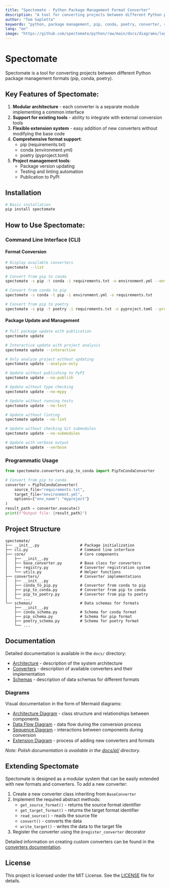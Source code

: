 ```yaml
---
title: "Spectomate - Python Package Management Format Converter"
description: "A tool for converting projects between different Python package management formats (pip, conda, poetry)"
author: "Tom Sapletta"
keywords: "python, package management, pip, conda, poetry, converter, requirements.txt, environment.yml, pyproject.toml"
lang: "en"
image: "https://github.com/spectomate/python/raw/main/docs/diagrams/logo.png"
---
```


# Spectomate

Spectomate is a tool for converting projects between different Python package management formats (pip, conda, poetry).

## Key Features of Spectomate:

1. **Modular architecture** - each converter is a separate module implementing a common interface
2. **Support for existing tools** - ability to integrate with external conversion tools
3. **Flexible extension system** - easy addition of new converters without modifying the base code
4. **Comprehensive format support**:
   - pip (requirements.txt)
   - conda (environment.yml)
   - poetry (pyproject.toml)
5. **Project management tools**:
   - Package version updating
   - Testing and linting automation
   - Publication to PyPI

## Installation

```bash
# Basic installation
pip install spectomate
```

## How to Use Spectomate:

### Command Line Interface (CLI)

#### Format Conversion

```bash
# Display available converters
spectomate --list

# Convert from pip to conda
spectomate -s pip -t conda -i requirements.txt -o environment.yml --env-name myproject

# Convert from conda to pip
spectomate -s conda -t pip -i environment.yml -o requirements.txt

# Convert from pip to poetry
spectomate -s pip -t poetry -i requirements.txt -o pyproject.toml --project-name "my-project" --version "0.1.0"
```

#### Package Update and Management

```bash
# Full package update with publication
spectomate update

# Interactive update with project analysis
spectomate update --interactive

# Only analyze project without updating
spectomate update --analyze-only

# Update without publishing to PyPI
spectomate update --no-publish

# Update without type checking
spectomate update --no-mypy

# Update without running tests
spectomate update --no-test

# Update without linting
spectomate update --no-lint

# Update without checking Git submodules
spectomate update --no-submodules

# Update with verbose output
spectomate update --verbose
```

### Programmatic Usage

```python
from spectomate.converters.pip_to_conda import PipToCondaConverter

# Convert from pip to conda
converter = PipToCondaConverter(
    source_file="requirements.txt",
    target_file="environment.yml",
    options={"env_name": "myproject"}
)
result_path = converter.execute()
print(f"Output file: {result_path}")
```

## Project Structure

```
spectomate/
├── __init__.py                  # Package initialization
├── cli.py                       # Command line interface
├── core/                        # Core components
│   ├── __init__.py
│   ├── base_converter.py        # Base class for converters
│   ├── registry.py              # Converter registration system
│   └── utils.py                 # Helper functions
├── converters/                  # Converter implementations
│   ├── __init__.py
│   ├── conda_to_pip.py          # Converter from conda to pip
│   ├── pip_to_conda.py          # Converter from pip to conda
│   ├── pip_to_poetry.py         # Converter from pip to poetry
│   └── ...
└── schemas/                     # Data schemas for formats
    ├── __init__.py
    ├── conda_schema.py          # Schema for conda format
    ├── pip_schema.py            # Schema for pip format
    ├── poetry_schema.py         # Schema for poetry format
    └── ...
```

## Documentation

Detailed documentation is available in the `docs/` directory:

- [Architecture](docs/ARCHITECTURE.md) - description of the system architecture
- [Converters](docs/CONVERTERS.md) - description of available converters and their implementation
- [Schemas](docs/SCHEMAS.md) - description of data schemas for different formats

### Diagrams

Visual documentation in the form of Mermaid diagrams:

- [Architecture Diagram](docs/diagrams/ARCHITECTURE_DIAGRAM.md) - class structure and relationships between components
- [Data Flow Diagram](docs/diagrams/DATA_FLOW_DIAGRAM.md) - data flow during the conversion process
- [Sequence Diagram](docs/diagrams/SEQUENCE_DIAGRAM.md) - interactions between components during conversion
- [Extension Diagram](docs/diagrams/EXTENSION_DIAGRAM.md) - process of adding new converters and formats

*Note: Polish documentation is available in the [docs/pl/](docs/pl/) directory.*

## Extending Spectomate

Spectomate is designed as a modular system that can be easily extended with new formats and converters. To add a new converter:

1. Create a new converter class inheriting from `BaseConverter`
2. Implement the required abstract methods:
   - `get_source_format()` - returns the source format identifier
   - `get_target_format()` - returns the target format identifier
   - `read_source()` - reads the source file
   - `convert()` - converts the data
   - `write_target()` - writes the data to the target file
3. Register the converter using the `@register_converter` decorator

Detailed information on creating custom converters can be found in the [converters documentation](docs/CONVERTERS.md).

## License

This project is licensed under the MIT License. See the [LICENSE](LICENSE) file for details.
